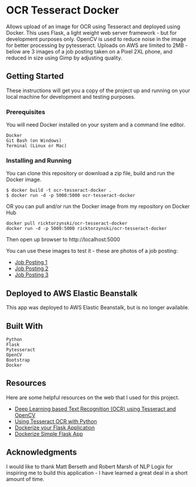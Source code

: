 # OCR Tesseract Docker
Allows upload of an image for OCR using Tesseract and deployed using Docker.  This uses Flask, a light weight web server framework - but for development purposes only.  OpenCV is used to reduce noise in the image for better processing by pytesseract.  Uploads on AWS are limited to 2MB - below are 3 images of a job posting taken on a Pixel 2XL phone, and reduced in size using Gimp by adjusting quality. 

## Getting Started
These instructions will get you a copy of the project up and running on your local machine for development and testing purposes.

### Prerequisites

You will need Docker installed on your system and a command line editor.

```
Docker
Git Bash (on Windows)
Terminal (Linux or Mac)
```

### Installing and Running

You can clone this repository or download a zip file, build and run the Docker image.

```
$ docker build -t ocr-tesseract-docker .
$ docker run -d -p 5000:5000 ocr-tesseract-docker
```

OR you can pull and/or run the Docker image from my repository on Docker Hub

```
docker pull ricktorzynski/ocr-tesseract-docker
docker run -d -p 5000:5000 ricktorzynski/ocr-tesseract-docker
```
Then open up browser to http://localhost:5000

You can use these images to test it - these are photos of a job posting:

* [Job Posting 1](https://www.torzyn.com/ocr/senior_python_developer_nlplogix1_sm.jpg)
* [Job Posting 2](https://www.torzyn.com/ocr/senior_python_developer_nlplogix2_sm.jpg)
* [Job Posting 3](https://www.torzyn.com/ocr/senior_python_developer_nlplogix3_sm.jpg)

## Deployed to AWS Elastic Beanstalk

This app was deployed to AWS Elastic Beanstalk, but is no longer available.

## Built With
```
Python
Flask
Pytesseract
OpenCV
Bootstrap
Docker
```

## Resources

Here are some helpful resources on the web that I used for this project. 

* [Deep Learning based Text Recognition (OCR) using Tesseract and OpenCV](https://www.learnopencv.com/deep-learning-based-text-recognition-ocr-using-tesseract-and-opencv/)
* [Using Tesseract OCR with Python](https://www.pyimagesearch.com/2017/07/10/using-tesseract-ocr-python/)
* [Dockerize your Flask Application](https://runnable.com/docker/python/dockerize-your-flask-application)
* [Dockerize Simple Flask App](http://containertutorials.com/docker-compose/flask-simple-app.html)

## Acknowledgments

I would like to thank Matt Berseth and Robert Marsh of NLP Logix for inspiring me to build this application - I have learned a great deal in a short amount of time.  


